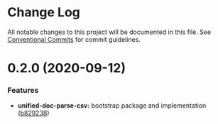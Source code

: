 # Change Log

All notable changes to this project will be documented in this file.
See [Conventional Commits](https://conventionalcommits.org) for commit guidelines.

# 0.2.0 (2020-09-12)


### Features

* **unified-doc-parse-csv:** bootstrap package and implementation ([b829238](https://github.com/unified-doc/unified-doc/commit/b8292380e5697a775613da6276b23764b06d1bde))
